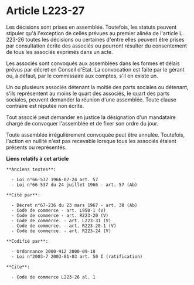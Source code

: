 # Article L223-27

Les décisions sont prises en assemblée. Toutefois, les statuts peuvent stipuler qu'à l'exception de celles prévues au premier
alinéa de l'article L. 223-26 toutes les décisions ou certaines d'entre elles peuvent être prises par consultation écrite des
associés ou pourront résulter du consentement de tous les associés exprimés dans un acte.

Les associés sont convoqués aux assemblées dans les formes et délais prévus par décret en Conseil d'Etat. La convocation est
faite par le gérant ou, à défaut, par le commissaire aux comptes, s'il en existe un.

Un ou plusieurs associés détenant la moitié des parts sociales ou détenant, s'ils représentent au moins le quart des
associés, le quart des parts sociales, peuvent demander la réunion d'une assemblée. Toute clause contraire est réputée non
écrite.

Tout associé peut demander en justice la désignation d'un mandataire chargé de convoquer l'assemblée et de fixer son ordre du
jour.

Toute assemblée irrégulièrement convoquée peut être annulée. Toutefois, l'action en nullité n'est pas recevable lorsque tous
les associés étaient présents ou représentés.

**Liens relatifs à cet article**

	**Anciens textes**:

	  - Loi n°66-537 1966-07-24 art. 57
	  - Loi n°66-537 du 24 juillet 1966 - art. 57 (Ab)

	**Cité par**:

	  - Décret n°67-236 du 23 mars 1967 - art. 38 (Ab)
	  - Code de commerce - art. L950-1 (V)
	  - Code de commerce - art. R223-20 (V)
	  - Code de commerce. - art. L223-31 (V)
	  - Code de commerce. - art. R223-20-1 (V)
	  - Code de commerce. - art. R223-24 (V)

	**Codifié par**:

	  - Ordonnance 2000-912 2000-09-18
	  - Loi n°2003-7 2003-01-03 art. 50 I (ratification)

	**Cite**:

	  - Code de commerce L223-26 al. 1
